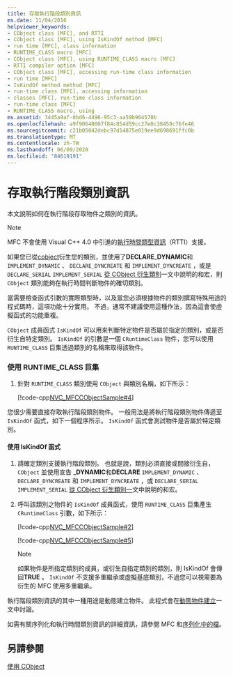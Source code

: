 ```yaml
---
title: 存取執行階段類別資訊
ms.date: 11/04/2016
helpviewer_keywords:
- CObject class [MFC], and RTTI
- CObject class [MFC], using IsKindOf method [MFC]
- run time [MFC], class information
- RUNTIME_CLASS macro [MFC]
- CObject class [MFC], using RUNTIME_CLASS macro [MFC]
- RTTI compiler option [MFC]
- CObject class [MFC], accessing run-time class information
- run time [MFC]
- IsKindOf method method [MFC]
- run-time class [MFC], accessing information
- classes [MFC], run-time class information
- run-time class [MFC]
- RUNTIME_CLASS macro, using
ms.assetid: 3445a9af-0bd6-4496-95c3-aa59b964570b
ms.openlocfilehash: a9f90640007f84c854d59cc27e0c38459c76fe46
ms.sourcegitcommit: c21b05042debc97d14875e019ee9d698691ffc0b
ms.translationtype: MT
ms.contentlocale: zh-TW
ms.lasthandoff: 06/09/2020
ms.locfileid: "84619191"
---
```

# <a name="accessing-run-time-class-information"></a>存取執行階段類別資訊

本文說明如何在執行階段存取物件之類別的資訊。

> [!NOTE]
> MFC 不會使用 Visual C++ 4.0 中引進的[執行時間類型資訊](../cpp/run-time-type-information.md)（RTTI）支援。

如果您已從[cobject](reference/cobject-class.md)衍生您的類別，並使用了**DECLARE**_**DYNAMIC**和 `IMPLEMENT_DYNAMIC` 、 `DECLARE_DYNCREATE` 和 `IMPLEMENT_DYNCREATE` ，或是 `DECLARE_SERIAL` `IMPLEMENT_SERIAL` [從 CObject 衍生類別](deriving-a-class-from-cobject.md)一文中說明的和宏，則 `CObject` 類別能夠在執行時間判斷物件的確切類別。

當需要檢查函式引數的實際類型時，以及當您必須根據物件的類別撰寫特殊用途的程式碼時，這項功能十分實用。 不過，通常不建議使用這種作法，因為這會使虛擬函式的功能重複。

`CObject` 成員函式 `IsKindOf` 可以用來判斷特定物件是否屬於指定的類別，或是否衍生自特定類別。 `IsKindOf` 的引數是一個 `CRuntimeClass` 物件，您可以使用 `RUNTIME_CLASS` 巨集透過類別的名稱來取得該物件。

### <a name="to-use-the-runtime_class-macro"></a>使用 RUNTIME_CLASS 巨集

1. 針對 `RUNTIME_CLASS` 類別使用 `CObject` 與類別名稱，如下所示：

   [!code-cpp[NVC_MFCCObjectSample#4](codesnippet/cpp/accessing-run-time-class-information_1.cpp)]

您很少需要直接存取執行階段類別物件。 一般用法是將執行階段類別物件傳遞至 `IsKindOf` 函式，如下一個程序所示。 `IsKindOf` 函式會測試物件是否屬於特定類別。

#### <a name="to-use-the-iskindof-function"></a>使用 IsKindOf 函式

1. 請確定類別支援執行階段類別。 也就是說，類別必須直接或間接衍生自， `CObject` 並使用宣告 _**DYNAMIC**和**DECLARE** `IMPLEMENT_DYNAMIC` 、 `DECLARE_DYNCREATE` 和 `IMPLEMENT_DYNCREATE` ，或 `DECLARE_SERIAL` `IMPLEMENT_SERIAL` [從 CObject 衍生類別一](deriving-a-class-from-cobject.md)文中說明的和宏。

1. 呼叫該類別之物件的 `IsKindOf` 成員函式，使用 `RUNTIME_CLASS` 巨集產生 `CRuntimeClass` 引數，如下所示：

   [!code-cpp[NVC_MFCCObjectSample#2](codesnippet/cpp/accessing-run-time-class-information_2.h)]

   [!code-cpp[NVC_MFCCObjectSample#5](codesnippet/cpp/accessing-run-time-class-information_3.cpp)]

    > [!NOTE]
    >  如果物件是所指定類別的成員，或衍生自指定類別的類別，則 IsKindOf 會傳回**TRUE** 。 `IsKindOf` 不支援多重繼承或虛擬基底類別，不過您可以視需要為衍生的 MFC 使用多重繼承。

執行階段類別資訊的其中一種用途是動態建立物件。 此程式會在[動態物件建立](dynamic-object-creation.md)一文中討論。

如需有關序列化和執行時間類別資訊的詳細資訊，請參閱 MFC 和[序列化](serialization-in-mfc.md)[中的檔](files-in-mfc.md)。

## <a name="see-also"></a>另請參閱

[使用 CObject](using-cobject.md)
